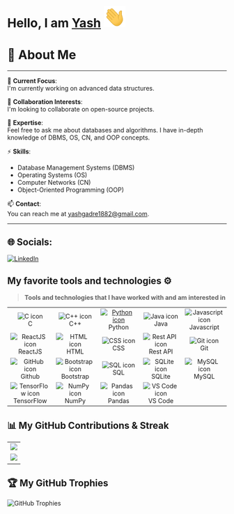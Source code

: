 # Hello, I am <a href="https://www.linkedin.com/in/yashgadre/">Yash</a> <img src="https://raw.githubusercontent.com/ABSphreak/ABSphreak/master/gifs/Hi.gif" width="50px">

# 💫 About Me

---

🔭 **Current Focus**:  
I'm currently working on advanced data structures.

🌱 **Collaboration Interests**:  
I'm looking to collaborate on open-source projects.

💬 **Expertise**:  
Feel free to ask me about databases and algorithms. I have in-depth knowledge of DBMS, OS, CN, and OOP concepts.

⚡ **Skills**:  
- Database Management Systems (DBMS)
- Operating Systems (OS)
- Computer Networks (CN)
- Object-Oriented Programming (OOP)

📫 **Contact**:  
You can reach me at [yashgadre1882@gmail.com](mailto:yashgadre1882@gmail.com).

---


## 🌐 Socials:
[![LinkedIn](https://img.shields.io/badge/LinkedIn-%230077B5.svg?logo=linkedin&logoColor=white)](https://www.linkedin.com/in/yashgadre/)

## My favorite tools and technologies ⚙️

> **Tools and technologies that I have worked with and am interested in**

<table>
  <tr>
    <!-- First Row: Left to Right -->
    <td align="center" width="96">
        <img src="https://skillicons.dev/icons?i=c" alt="C icon" width="48" height="48" />
      <br>C
    </td>
    <td align="center" width="96">
        <img src="https://techstack-generator.vercel.app/cpp-icon.svg" alt="C++ icon" width="65" height="65" />
      <br>C++
    </td>
    <td align="center" width="96">
      <a href="#python-tech">
        <img src="https://techstack-generator.vercel.app/python-icon.svg" alt="Python icon" width="65" height="65" />
      </a>
      <br>Python
    </td>
    <td align="center" width="96">
        <img src="https://cdn.jsdelivr.net/gh/devicons/devicon/icons/java/java-original.svg" alt="Java icon" width="48" height="48" />
      <br>Java
    </td>
    <td align="center" width="96">
        <img src="https://techstack-generator.vercel.app/js-icon.svg" alt="Javascript icon" width="65" height="65" />
      <br>Javascript
    </td>
  </tr>
  <tr>
    <!-- Second Row: Right to Left -->
    <td align="center" width="96">
        <img src="https://skillicons.dev/icons?i=react" alt="ReactJS icon" width="48" height="48" />
      <br>ReactJS
    </td>
    <td align="center" width="96">
        <img src="https://skillicons.dev/icons?i=html" alt="HTML icon" width="48" height="48" />
      <br>HTML
    </td>
    <td align="center" width="96">
        <img src="https://skillicons.dev/icons?i=css" alt="CSS icon" width="48" height="48" />
      <br>CSS
    </td>
    <td align="center" width="96">
        <img src="https://techstack-generator.vercel.app/restapi-icon.svg" alt="Rest API icon" width="65" height="65" />
      <br>Rest API
    </td>
    <td align="center" width="96">
        <img src="https://skillicons.dev/icons?i=git" alt="Git icon" width="48" height="48" />
      <br>Git
    </td>
  </tr>
  <tr>
    <!-- Third Row: Left to Right -->
    <td align="center" width="96">
        <img src="https://techstack-generator.vercel.app/github-icon.svg" alt="GitHub icon" width="65" height="65" />
      <br>Github
    </td>
    <td align="center" width="96">
        <img src="https://skillicons.dev/icons?i=bootstrap" alt="Bootstrap icon" width="48" height="48" />
      <br>Bootstrap
    </td>
    <td align="center" width="96">
        <img src="https://cdn-icons-png.flaticon.com/512/2772/2772128.png" alt="SQL icon" width="48" height="48" />
      <br>SQL
    </td>
    <td align="center" width="96">
        <img src="https://cdn.jsdelivr.net/gh/devicons/devicon/icons/sqlite/sqlite-original.svg" alt="SQLite icon" width="48" height="48" />
      <br>SQLite
    </td>
    <td align="center" width="96">
        <img src="https://skillicons.dev/icons?i=mysql" alt="MySQL icon" width="48" height="48" />
      <br>MySQL
    </td>
  </tr>
  <tr>
    <!-- Fourth Row: Right to Left -->
    <td align="center" width="96">
        <img src="https://cdn.jsdelivr.net/gh/devicons/devicon/icons/tensorflow/tensorflow-original.svg" alt="TensorFlow icon" width="48" height="48" />
      <br>TensorFlow
    </td>
    <td align="center" width="96">
        <img src="https://cdn.jsdelivr.net/gh/devicons/devicon/icons/numpy/numpy-original.svg" alt="NumPy icon" width="48" height="48" />
      <br>NumPy
    </td>
    <td align="center" width="96">
        <img src="https://cdn.jsdelivr.net/gh/devicons/devicon/icons/pandas/pandas-original.svg" alt="Pandas icon" width="48" height="48" />
      <br>Pandas
    </td>
    <td align="center" width="96">
        <img src="https://cdn.jsdelivr.net/gh/devicons/devicon/icons/vscode/vscode-original.svg" alt="VS Code icon" width="48" height="48" />
      <br>VS Code
    </td>
  </tr>
</table>




## 📊 My GitHub Contributions & Streak
<table>
  <tr>
    <td>
      <img src="https://github-readme-streak-stats.herokuapp.com/?user=Yash1882" />
    </td>
  </tr>
  <tr>
    <td>
      <img src="https://activity-graph.herokuapp.com/graph?username=Yash1882&theme=react-dark" />
    </td>
  </tr>
</table>

## 🏆 My GitHub Trophies
![GitHub Trophies](https://github-profile-trophy.vercel.app/?username=Yash1882&column=3&theme=algolia)


